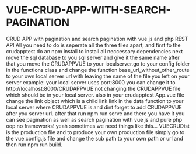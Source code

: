 # VUE-CRUD-APP-WITH-SEARCH-PAGINATION
CRUD APP with pagination and search pagination with vue js and php REST API
    All you need to do is seperate all the three files apart, and first fo the crudapptest do an npm install
    to install all neccessary dependencies next move the sql database to you sql server and give it the same name
    after that you move the CRUDAPPVUE to your localserver.go to your config folder in the functions class and change the
    function base_url_without_other_route to your own local server url with leaving the name of the file you left on your server 
    example:
    your local server uses port:8000 you can change it to http://localhost:8000/CRUDAPPVUE not changing the CRUDAPPVUE
    file which should be in your local server.
    also in your crudapptest App.vue file change the 
    link object which is a child link link in the data function to your local server where CRUDAPPVUE is and dint forget to add
    CRUDAPPVUE after you server url. after that run npm run serve and there you have it you can see pagination as well as search
    pagination with vue js and pure php oop no frameworks! yeah sometimes we need things like this...
     VUECRUDist is the production file and to produce your own production file simply go to the 
     vue.config.js file and change the sub path to your own path or url and then run npm run build.
